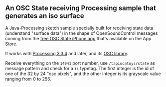 ## An OSC State receiving Processing sample that generates an iso surface

A Java-Processing sketch sample specially built for receiving state data (understand "surface data") in the shape of OpenSoundControl messages coming from the [free OSC State iPhone app](https://itunes.apple.com/us/app/osc-state-tapioca-toys/id1456542260?mt=8) that's available on the App Store.

It works with [Processing 3.3.4](https://processing.org/download/ "download Processing") and later, and its [OSC library](http://www.sojamo.de/libraries/oscp5).

Receive everything on the `14041` port number, use `/tapiocatoys/state` as message pattern and check for a `ii` typetag. The first integer is the id of one of the 32 by 24 "osc pixels", and the other integer is its grayscale value ranging from 0 to 255.
